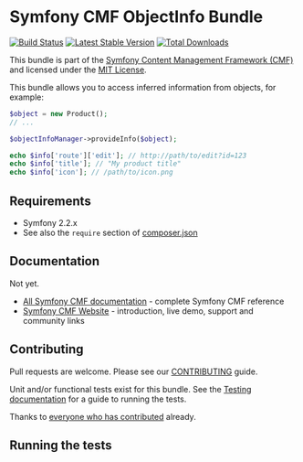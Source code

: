 # Symfony CMF ObjectInfo Bundle

[![Build Status](https://secure.travis-ci.org/symfony-cmf/ObjectInfoBundle.png?branch=master)](http://travis-ci.org/symfony-cmf/ObjectInfoBundle)
[![Latest Stable Version](https://poser.pugx.org/symfony-cmf/object-info-bundle/version.png)](https://packagist.org/packages/symfony-cmf/object-info-bundle)
[![Total Downloads](https://poser.pugx.org/symfony-cmf/object-info-bundle/d/total.png)](https://packagist.org/packages/symfony-cmf/object-info-bundle)

This bundle is part of the [Symfony Content Management Framework (CMF)](http://cmf.symfony.com/)
and licensed under the [MIT License](LICENSE).

This bundle allows you to access inferred information from objects, for
example:

````php
$object = new Product();
// ...

$objectInfoManager->provideInfo($object);

echo $info['route']['edit']; // http://path/to/edit?id=123
echo $info['title']; // "My product title"
echo $info['icon']; // /path/to/icon.png
````

## Requirements 

* Symfony 2.2.x
* See also the `require` section of [composer.json](composer.json)

## Documentation

Not yet.

* [All Symfony CMF documentation](http://symfony.com/doc/master/cmf/index.html) - complete Symfony CMF reference
* [Symfony CMF Website](http://cmf.symfony.com/) - introduction, live demo, support and community links

## Contributing

Pull requests are welcome. Please see our
[CONTRIBUTING](https://github.com/symfony-cmf/symfony-cmf/blob/master/CONTRIBUTING.md)
guide.

Unit and/or functional tests exist for this bundle. See the
[Testing documentation](http://symfony.com/doc/master/cmf/components/testing.html)
for a guide to running the tests.

Thanks to
[everyone who has contributed](https://github.com/symfony-cmf/ObjectInfoBundle/contributors) already.
## Running the tests
